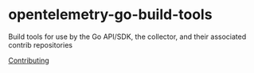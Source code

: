 # opentelemetry-go-build-tools

Build tools for use by the Go API/SDK, the collector, and their associated
contrib repositories

[Contributing](CONTRIBUTING.md)
